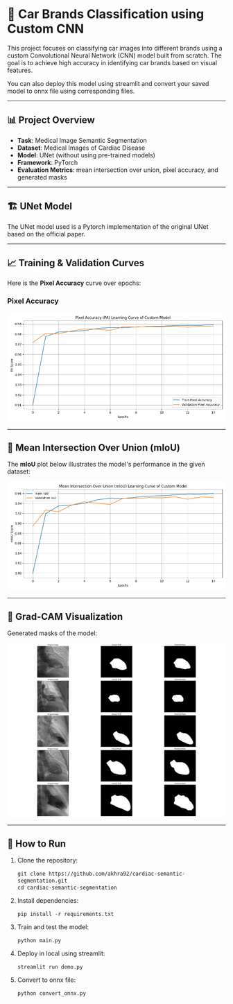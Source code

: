 # 🚗 Car Brands Classification using Custom CNN

This project focuses on classifying car images into different brands using a custom Convolutional Neural Network (CNN) model built from scratch. The goal is to achieve high accuracy in identifying car brands based on visual features.

You can also deploy this model using streamlit and convert your saved model to onnx file using corresponding files.

---

## 📊 Project Overview

- **Task**: Medical Image Semantic Segmentation
- **Dataset**: Medical Images of Cardiac Disease
- **Model**: UNet (without using pre-trained models)
- **Framework**: PyTorch
- **Evaluation Metrics**: mean intersection over union, pixel accuracy, and generated masks

---

## 🏗️ UNet Model

The UNet model used is a Pytorch implementation of the original UNet based on the official paper.

---

## 📈 Training & Validation Curves

Here is the **Pixel Accuracy** curve over epochs:

### Pixel Accuracy
![PA](plots/custom_pa_curve.png)

---

## 🧮 Mean Intersection Over Union (mIoU)

The **mIoU** plot below illustrates the model's performance in the given dataset:

![mIoU](plots/custom_iou_curve.png)

---

## 🧠 Grad-CAM Visualization

Generated masks of the model:

![Masks](inference_results/custom_inference_visualization.png)

---


## 🚀 How to Run

1. Clone the repository:
   
   ```
   git clone https://github.com/akhra92/cardiac-semantic-segmentation.git
   cd cardiac-semantic-segmentation
   ```

3. Install dependencies:

   ```
   pip install -r requirements.txt
   ```
   
4. Train and test the model:

   ```
   python main.py
   ```

5. Deploy in local using streamlit:
   
   ```
   streamlit run demo.py
   ```

6. Convert to onnx file:
   
   ```
   python convert_onnx.py
   ```



